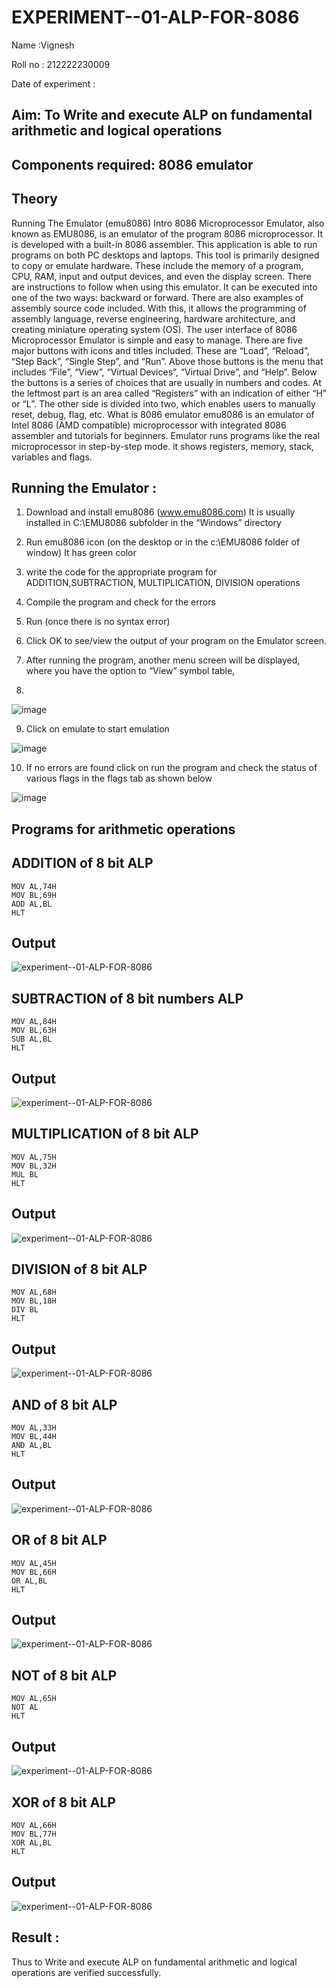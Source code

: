 # EXPERIMENT--01-ALP-FOR-8086
Name :Vignesh

Roll no : 212222230009

Date of experiment :

## Aim: To Write and execute ALP on fundamental arithmetic and logical operations
## Components required: 8086  emulator 
## Theory 
Running The Emulator (emu8086) Intro 8086 Microprocessor Emulator, also known as EMU8086, is an emulator of the program 8086 microprocessor. It is developed with a built-in 8086 assembler. This application is able to run programs on both PC desktops and laptops. This tool is primarily designed to copy or emulate hardware. These include the memory of a program, CPU, RAM, input and output devices, and even the display screen. There are instructions to follow when using this emulator. It can be executed into one of the two ways: backward or forward. There are also examples of assembly source code included. With this, it allows the programming of assembly language, reverse engineering, hardware architecture, and creating miniature operating system (OS). The user interface of 8086 Microprocessor Emulator is simple and easy to manage. There are five major buttons with icons and titles included. These are “Load”, “Reload”, “Step Back”, “Single Step”, and “Run”. Above those buttons is the menu that includes “File”, “View”, “Virtual Devices”, “Virtual Drive”, and “Help”. Below the buttons is a series of choices that are usually in numbers and codes. At the leftmost part is an area called “Registers” with an indication of either “H” or “L”. The other side is divided into two, which enables users to manually reset, debug, flag, etc. What is 8086 emulator emu8086 is an emulator of Intel 8086 (AMD compatible) microprocessor with integrated 8086 assembler and tutorials for beginners. Emulator runs programs like the real microprocessor in step-by-step mode. it shows registers, memory, stack, variables and flags.


## Running the Emulator :
1.	Download and install emu8086 (www.emu8086.com) It is usually installed in C:\EMU8086 subfolder in the “Windows” directory
2.	Run  emu8086 icon (on the desktop or in the c:\EMU8086 folder of window) It has green color 
 
 
3.	write the code for the appropriate program for ADDITION,SUBTRACTION, MULTIPLICATION,  DIVISION operations 

4.	 Compile the program and check for the errors 
5.	Run (once there is no syntax error) 

6.	Click OK to see/view the output of your program on the Emulator screen. 


7.	After running the program, another menu screen will be displayed, where you have the option to “View” symbol table,
8.	 


![image](https://user-images.githubusercontent.com/36288975/189273263-d65baae9-4b8f-4723-afb3-c0ffa4052b04.png)











9.	Click on emulate to start emulation 








![image](https://user-images.githubusercontent.com/36288975/189273273-9bb36ec1-e2e8-4892-8d35-37707332bfdc.png)








10.	If no errors are found click on run the program and check the status of various flags in the flags tab as shown below 






![image](https://user-images.githubusercontent.com/36288975/189273277-113a2a33-4a40-4ff8-95a5-ecd3a1f504fe.png)







## Programs for arithmetic  operations

## ADDITION of 8 bit ALP 
```
MOV AL,74H
MOV BL,69H
ADD AL,BL
HLT
```
## Output  
![experiment--01-ALP-FOR-8086](1.png)
## SUBTRACTION of 8 bit numbers  ALP 
```
MOV AL,84H
MOV BL,63H
SUB AL,BL
HLT
```
## Output  
![experiment--01-ALP-FOR-8086](2.png)
## MULTIPLICATION of 8 bit ALP 
```
MOV AL,75H
MOV BL,32H
MUL BL
HLT
```
## Output  
![experiment--01-ALP-FOR-8086](3.png)

## DIVISION of 8 bit ALP 
```
MOV AL,68H
MOV BL,18H
DIV BL
HLT
```
## Output  
![experiment--01-ALP-FOR-8086](4.png)
## AND of 8 bit ALP 
```
MOV AL,33H
MOV BL,44H
AND AL,BL
HLT
```
## Output 
![experiment--01-ALP-FOR-8086](5.png)
## OR of 8 bit ALP 
```
MOV AL,45H
MOV BL,66H
OR AL,BL
HLT
```
## Output 
![experiment--01-ALP-FOR-8086](6.png)
## NOT of 8 bit ALP 
```
MOV AL,65H
NOT AL
HLT
```
## Output 
![experiment--01-ALP-FOR-8086](8.png)
## XOR of 8 bit ALP 
```
MOV AL,66H
MOV BL,77H
XOR AL,BL
HLT
```
## Output 
![experiment--01-ALP-FOR-8086](7.png)
## Result :
Thus to Write and execute ALP on fundamental arithmetic and logical operations are verified successfully.








